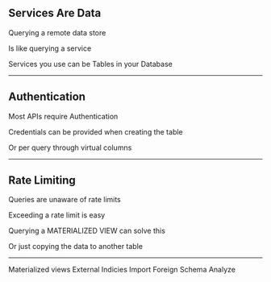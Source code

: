 ##  Services Are Data

Querying a remote data store

Is like querying a service

Services you use can be Tables in your Database

---

##  Authentication

Most APIs require Authentication

Credentials can be provided when creating the table

Or per query through virtual columns

---

##  Rate Limiting

Queries are unaware of rate limits

Exceeding a rate limit is easy

Querying a MATERIALIZED VIEW can solve this

Or just copying the data to another table

---

Materialized views
External Indicies
Import Foreign Schema
Analyze

